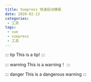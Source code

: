 ```yaml
--- 
title: Vuepress 快速启动模板
date: 2020-02-13
categories: 
 - 工具
tags: 
 - vue
 - vuepress
 - 工具
---
```


::: tip
This is a tip!
:::

::: warning
This is a warning！
:::

::: danger
This is a dangerous warning
:::